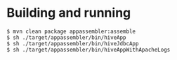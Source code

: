 # Building and running

    $ mvn clean package appassembler:assemble
    $ sh ./target/appassembler/bin/hiveApp
    $ sh ./target/appassembler/bin/hiveJdbcApp
    $ sh ./target/appassembler/bin/hiveAppWithApacheLogs

